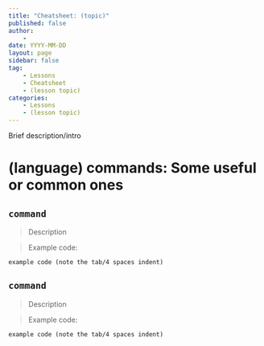 ```yaml
---
title: "Cheatsheet: (topic)"
published: false
author:
    - 
date: YYYY-MM-DD
layout: page
sidebar: false
tag:
    - Lessons
    - Cheatsheet
    - (lesson topic)
categories:
    - Lessons
    - (lesson topic)
---
```


Brief description/intro

# (language) commands: Some useful or common ones #

## `command` ##

> Description

> Example code:

    example code (note the tab/4 spaces indent)

## `command` ##

> Description

> Example code:

    example code (note the tab/4 spaces indent)


